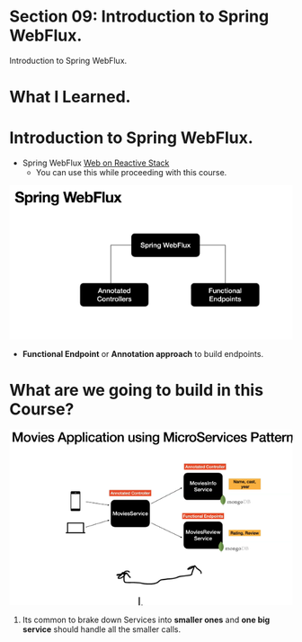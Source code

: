# Section 09: Introduction to Spring WebFlux.

 Introduction to Spring WebFlux.

# What I Learned.

# Introduction to Spring WebFlux.

- Spring WebFlux [Web on Reactive Stack](https://docs.spring.io/spring-framework/docs/6.0.2/reference/html/web-reactive.html)
    - You can use this while proceeding with this course.

<div align="center">
    <img src="Spring WebFlux.PNG" alt="reactive programming" width="700"/>
</div>

- **Functional Endpoint** or **Annotation approach** to build endpoints. 

# What are we going to build in this Course?

<div align="center">
    <img src="weAreBuildingThisProject.PNG" alt="reactive programming" width="700"/>
</div>

1. Its common to brake down Services into **smaller ones** and **one big service** should handle all the smaller calls.